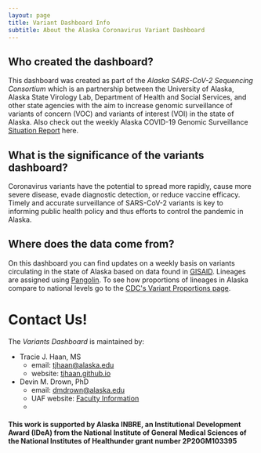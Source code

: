 ```yaml
---
layout: page
title: Variant Dashboard Info
subtitle: About the Alaska Coronavirus Variant Dashboard
---
```

## Who created the dashboard?
This dashboard was created as part of the *Alaska SARS-CoV-2 Sequencing Consortium* which is an partnership between the University of Alaska, Alaska State Virology Lab, Department of Health and Social Services, and other state agencies with the aim to increase genomic surveillance of variants of concern (VOC) and variants of interest (VOI) in the state of Alaska. Also check out the weekly Alaska COVID-19 Genomic Surveillance [Situation Report](http://dhss.alaska.gov/covid19/HumanCoV/AKSeqCon_GenomicSituationReport.pdf) here.

## What is the significance of the variants dashboard?
Coronavirus variants have the potential to spread more rapidly, cause more severe disease, evade diagnostic detection, or reduce vaccine efficacy.  Timely and accurate surveillance of SARS-CoV-2 variants is key to informing public health policy and thus efforts to control the pandemic in Alaska.

## Where does the data come from?
On this dashboard you can find updates on a weekly basis on variants circulating in the state of Alaska based on data found in [GISAID](https://www.gisaid.org/).  Lineages are assigned using [Pangolin](https://cov-lineages.org/resources/pangolin.html).  To see how proportions of lineages in Alaska compare to national levels go to the [CDC's Variant Proportions page](https://covid.cdc.gov/covid-data-tracker/#variant-proportions).

# Contact Us!
The *Variants Dashboard* is maintained by:
  - Tracie J. Haan, MS
    - email: tjhaan@alaska.edu
    - website: [tjhaan.github.io](tjhaan.github.io)
  - Devin M. Drown, PhD
    - email: dmdrown@alaska.edu
    - UAF website: [Faculty Information](https://www.uaf.edu/bw/about/faculty.php?who=Drown_Devin)
    - 
#### This work is supported by Alaska INBRE, an Institutional Development Award (IDeA) from the National Institute of General Medical Sciences of the National Institutes of Healthunder grant number 2P20GM103395

